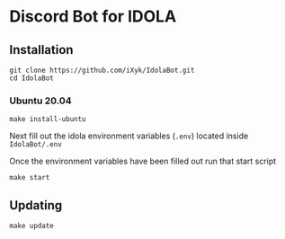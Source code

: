 # Discord Bot for IDOLA

## Installation

    git clone https://github.com/iXyk/IdolaBot.git
    cd IdolaBot

### Ubuntu 20.04

    make install-ubuntu

Next fill out the idola environment variables (`.env`) located inside `IdolaBot/.env`

Once the environment variables have been filled out run that start script

    make start

## Updating

    make update
